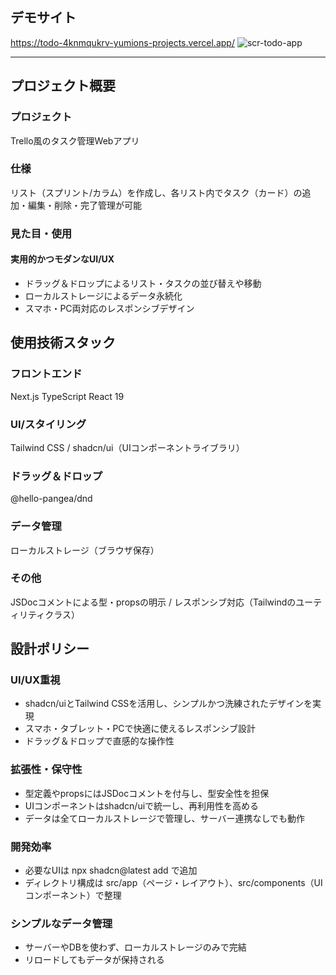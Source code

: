 ## デモサイト
https://todo-4knmqukrv-yumions-projects.vercel.app/
![scr-todo-app](https://github.com/user-attachments/assets/84363567-dc60-41a2-ab55-a679f2ce71da)


---
## プロジェクト概要
### プロジェクト
Trello風のタスク管理Webアプリ  
### 仕様
リスト（スプリント/カラム）を作成し、各リスト内でタスク（カード）の追加・編集・削除・完了管理が可能  
### 見た目・使用
#### 実用的かつモダンなUI/UX  
- ドラッグ＆ドロップによるリスト・タスクの並び替えや移動  
- ローカルストレージによるデータ永続化  
- スマホ・PC両対応のレスポンシブデザイン  

## 使用技術スタック
### フロントエンド
Next.js TypeScript React 19
### UI/スタイリング
Tailwind CSS / shadcn/ui（UIコンポーネントライブラリ）
### ドラッグ＆ドロップ
@hello-pangea/dnd
### データ管理
ローカルストレージ（ブラウザ保存）
### その他
JSDocコメントによる型・propsの明示 / レスポンシブ対応（Tailwindのユーティリティクラス）

## 設計ポリシー
### UI/UX重視
- shadcn/uiとTailwind CSSを活用し、シンプルかつ洗練されたデザインを実現
- スマホ・タブレット・PCで快適に使えるレスポンシブ設計
- ドラッグ＆ドロップで直感的な操作性
### 拡張性・保守性
- 型定義やpropsにはJSDocコメントを付与し、型安全性を担保
- UIコンポーネントはshadcn/uiで統一し、再利用性を高める
- データは全てローカルストレージで管理し、サーバー連携なしでも動作
### 開発効率
- 必要なUIは npx shadcn@latest add <component> で追加
- ディレクトリ構成は src/app（ページ・レイアウト）、src/components（UIコンポーネント）で整理
### シンプルなデータ管理
- サーバーやDBを使わず、ローカルストレージのみで完結
- リロードしてもデータが保持される
